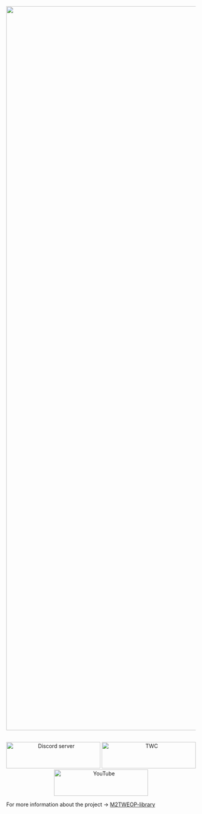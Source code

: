 <div align="center">
    <a href="https://www.twcenter.net/forums/forumdisplay.php?2296-M2TW-Engine-Overhaul-Project"><img src="https://cdn.discordapp.com/attachments/744306199075225627/819869043866468382/unknown.png" width="1920" alt="EOP" /></a>
    <br>
    <br>
  <p>
    <a href="https://discord.gg/Epqjm8u2WK"><img src="https://i.imgur.com/lWD9kdU.png" alt="Discord server" width="250" height="70"></a>
    <a href="https://www.twcenter.net/forums/forumdisplay.php?2296-M2TW-Engine-Overhaul-Project"><img src="https://i.imgur.com/rvo91ZR.png" alt="TWC" width="250" height="70"/></a>
    <a href="https://www.youtube.com/channel/UCMyHomaKeeGR4ZPGrBo9dYw"><img src="https://i.imgur.com/iwypXWd.png" alt="YouTube" width="250" height="70"/></a>
  </p>
</div>

For more information about the project -> [M2TWEOP-library](https://github.com/youneuoy/M2TWEOP-library)